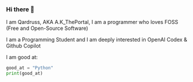 ### Hi there 👋

I am Qardruss, AKA A.K_ThePortal, I am a programmer who loves FOSS (Free and Open-Source Software)

I am a Programming Student and I am deeply interested in OpenAI Codex & Github Copilot

  I am good at:
  
  ```python
  good_at = "Python"
  print(good_at)
  ```
  ```
